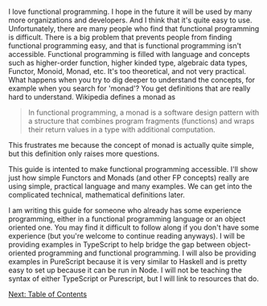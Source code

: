 I love functional programming. I hope in the future it will be used by many more organizations and developers. And I think that it's quite easy to use. Unfortunately, there are many people who find that functional programming is difficult. There is a big problem that prevents people from finding functional programming easy, and that is functional programming isn't accessible. Functional programming is filled with language and concepts such as higher-order function, higher kinded type, algebraic data types, Functor, Monoid, Monad, etc. It's too theoretical, and not very practical. What happens when you try to dig deeper to understand the concepts, for example when you search for 'monad'? You get definitions that are really hard to understand. Wikipedia defines a monad as
> In functional programming, a monad is a software design pattern with a structure that combines program fragments (functions) and wraps their return values in a type with additional computation.

This frustrates me because the concept of monad is actually quite simple, but this definition only raises more questions.

This guide is intented to make functional programming accessible. I'll show just how simple Functors and Monads (and other FP concepts) really are using simple, practical language and many examples. We can get into the complicated technical, mathematical definitions later.

I am writing this guide for someone who already has some experience programming, either in a functional programming language or an object oriented one. You may find it difficult to follow along if you don't have some experience (but you're welcome to continue reading anyways). I will be providing examples in TypeScript to help bridge the gap between object-oriented programming and functional programming. I will also be providing examples in PureScript because it is very similar to Haskell and is pretty easy to set up because it can be run in Node. I will not be teaching the syntax of either TypeScript or Purescript, but I will link to resources that do.

[Next: Table of Contents](./table-of-contents.md)